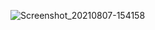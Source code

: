 ![Screenshot_20210807-154158](https://user-images.githubusercontent.com/78824880/128614967-f59119d3-5ac6-4af5-9c92-fa5b12335e3b.jpg)
